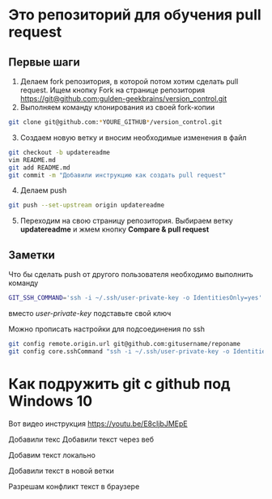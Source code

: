 ﻿# Это репозиторий для обучения pull request

## Первые шаги

1. Делаем fork репозитория, в которой потом хотим сделать pull request. Ищем кнопку Fork на странице репозитория <https://git@github.com:gulden-geekbrains/version_control.git>
2. Выполняем команду клонирования из своей fork-копии
```sh
git clone git@github.com:*YOURE_GITHUB*/version_control.git
```
3. Создаем новую ветку и вносим необходимые изменения в файл
```sh
git checkout -b updatereadme
vim README.md
git add README.md
git commit -m "Добавили инструкцию как создать pull request"
```
4. Делаем push  
```sh
git push --set-upstream origin updatereadme
```
5. Переходим на свою страницу репозитория. Выбираем ветку **updatereadme** и жмем кнопку **Compare & pull request**

## Заметки

Что бы сделать push от другого пользователя необходимо выполнить команду
```sh
GIT_SSH_COMMAND='ssh -i ~/.ssh/user-private-key -o IdentitiesOnly=yes' git push git@github.com:gulden-geekbrains/version_control.git
```

вместо *user-private-key* подставьте свой ключ

Можно прописать настройки для подсоединения по ssh
```sh
git config remote.origin.url git@github.com:gitusername/reponame
git config core.sshCommand "ssh -i ~/.ssh/user-private-key -o IdentitiesOnly=yes"
```
# Как подружить git с github под Windows 10

Вот видео инструкция https://youtu.be/E8cIjbJMEpE

Добавили текс 
Добавили текст через веб


Добавим текст локально

Добавили текст в новой ветки

Разрешам конфликт текст в браузере 

